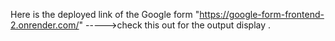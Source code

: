 Here is the deployed link of the Google form "https://google-form-frontend-2.onrender.com/"       ----->check this out for the output display .
